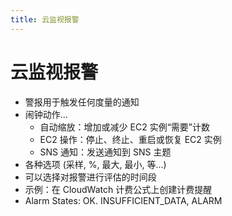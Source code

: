```yaml
---
title: 云监视报警
---
```


# 云监视报警

- 警报用于触发任何度量的通知
- 闹钟动作...
  - 自动缩放：增加或减少 EC2 实例“需要”计数
  - EC2 操作：停止、终止、重启或恢复 EC2 实例
  - SNS 通知：发送通知到 SNS 主题
- 各种选项 (采样, %, 最大, 最小, 等...)
- 可以选择对报警进行评估的时间段
- 示例：在 CloudWatch 计费公式上创建计费提醒
- Alarm States: OK. INSUFFICIENT_DATA, ALARM
